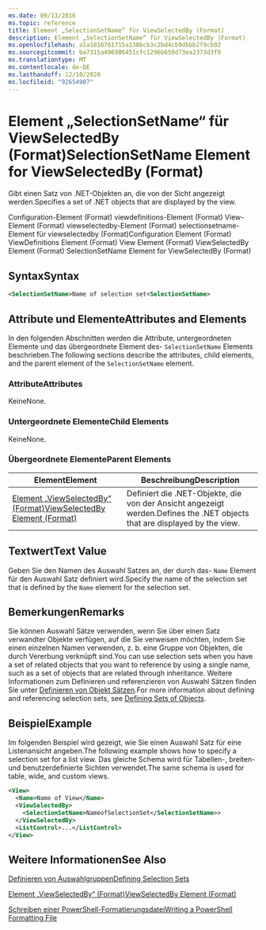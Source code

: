```yaml
---
ms.date: 09/13/2016
ms.topic: reference
title: Element „SelectionSetName“ für ViewSelectedBy (Format)
description: Element „SelectionSetName“ für ViewSelectedBy (Format)
ms.openlocfilehash: a1a1816761715a138bcb3c2bd4cb9dbbb2f9cb92
ms.sourcegitcommit: ba7315a496986451cfc1296b659d73ea2373d3f0
ms.translationtype: MT
ms.contentlocale: de-DE
ms.lasthandoff: 12/10/2020
ms.locfileid: "92654907"
---
```

# <a name="selectionsetname-element-for-viewselectedby-format"></a><span data-ttu-id="e9302-103">Element „SelectionSetName“ für ViewSelectedBy (Format)</span><span class="sxs-lookup"><span data-stu-id="e9302-103">SelectionSetName Element for ViewSelectedBy (Format)</span></span>

<span data-ttu-id="e9302-104">Gibt einen Satz von .NET-Objekten an, die von der Sicht angezeigt werden.</span><span class="sxs-lookup"><span data-stu-id="e9302-104">Specifies a set of .NET objects that are displayed by the view.</span></span>

<span data-ttu-id="e9302-105">Configuration-Element (Format) viewdefinitions-Element (Format) View-Element (Format) viewselectedby-Element (Format) selectionsetname-Element für viewselectedby (Format)</span><span class="sxs-lookup"><span data-stu-id="e9302-105">Configuration Element (Format) ViewDefinitions Element (Format) View Element (Format) ViewSelectedBy Element (Format) SelectionSetName Element for ViewSelectedBy (Format)</span></span>

## <a name="syntax"></a><span data-ttu-id="e9302-106">Syntax</span><span class="sxs-lookup"><span data-stu-id="e9302-106">Syntax</span></span>

```xml
<SelectionSetName>Name of selection set<SelectionSetName>
```

## <a name="attributes-and-elements"></a><span data-ttu-id="e9302-107">Attribute und Elemente</span><span class="sxs-lookup"><span data-stu-id="e9302-107">Attributes and Elements</span></span>

<span data-ttu-id="e9302-108">In den folgenden Abschnitten werden die Attribute, untergeordneten Elemente und das übergeordnete Element des- `SelectionSetName` Elements beschrieben.</span><span class="sxs-lookup"><span data-stu-id="e9302-108">The following sections describe the attributes, child elements, and the parent element of the `SelectionSetName` element.</span></span>

### <a name="attributes"></a><span data-ttu-id="e9302-109">Attribute</span><span class="sxs-lookup"><span data-stu-id="e9302-109">Attributes</span></span>

<span data-ttu-id="e9302-110">Keine</span><span class="sxs-lookup"><span data-stu-id="e9302-110">None.</span></span>

### <a name="child-elements"></a><span data-ttu-id="e9302-111">Untergeordnete Elemente</span><span class="sxs-lookup"><span data-stu-id="e9302-111">Child Elements</span></span>

<span data-ttu-id="e9302-112">Keine</span><span class="sxs-lookup"><span data-stu-id="e9302-112">None.</span></span>

### <a name="parent-elements"></a><span data-ttu-id="e9302-113">Übergeordnete Elemente</span><span class="sxs-lookup"><span data-stu-id="e9302-113">Parent Elements</span></span>

|<span data-ttu-id="e9302-114">Element</span><span class="sxs-lookup"><span data-stu-id="e9302-114">Element</span></span>|<span data-ttu-id="e9302-115">Beschreibung</span><span class="sxs-lookup"><span data-stu-id="e9302-115">Description</span></span>|
|-------------|-----------------|
|[<span data-ttu-id="e9302-116">Element „ViewSelectedBy“ (Format)</span><span class="sxs-lookup"><span data-stu-id="e9302-116">ViewSelectedBy Element (Format)</span></span>](./viewselectedby-element-format.md)|<span data-ttu-id="e9302-117">Definiert die .NET-Objekte, die von der Ansicht angezeigt werden.</span><span class="sxs-lookup"><span data-stu-id="e9302-117">Defines the .NET objects that are displayed by the view.</span></span>|

## <a name="text-value"></a><span data-ttu-id="e9302-118">Textwert</span><span class="sxs-lookup"><span data-stu-id="e9302-118">Text Value</span></span>

<span data-ttu-id="e9302-119">Geben Sie den Namen des Auswahl Satzes an, der durch das- `Name` Element für den Auswahl Satz definiert wird.</span><span class="sxs-lookup"><span data-stu-id="e9302-119">Specify the name of the selection set that is defined by the `Name` element for the selection set.</span></span>

## <a name="remarks"></a><span data-ttu-id="e9302-120">Bemerkungen</span><span class="sxs-lookup"><span data-stu-id="e9302-120">Remarks</span></span>

<span data-ttu-id="e9302-121">Sie können Auswahl Sätze verwenden, wenn Sie über einen Satz verwandter Objekte verfügen, auf die Sie verweisen möchten, indem Sie einen einzelnen Namen verwenden, z. b. eine Gruppe von Objekten, die durch Vererbung verknüpft sind.</span><span class="sxs-lookup"><span data-stu-id="e9302-121">You can use selection sets when you have a set of related objects that you want to reference by using a single name, such as a set of objects that are related through inheritance.</span></span> <span data-ttu-id="e9302-122">Weitere Informationen zum Definieren und referenzieren von Auswahl Sätzen finden Sie unter [Definieren von Objekt Sätzen](./defining-selection-sets.md).</span><span class="sxs-lookup"><span data-stu-id="e9302-122">For more information about defining and referencing selection sets, see [Defining Sets of Objects](./defining-selection-sets.md).</span></span>

## <a name="example"></a><span data-ttu-id="e9302-123">Beispiel</span><span class="sxs-lookup"><span data-stu-id="e9302-123">Example</span></span>

<span data-ttu-id="e9302-124">Im folgenden Beispiel wird gezeigt, wie Sie einen Auswahl Satz für eine Listenansicht angeben.</span><span class="sxs-lookup"><span data-stu-id="e9302-124">The following example shows how to specify a selection set for a list view.</span></span> <span data-ttu-id="e9302-125">Das gleiche Schema wird für Tabellen-, breiten-und benutzerdefinierte Sichten verwendet.</span><span class="sxs-lookup"><span data-stu-id="e9302-125">The same schema is used for table, wide, and custom views.</span></span>

```xml
<View>
  <Name>Name of View</Name>
  <ViewSelectedBy>
    <SelectionSetName>NameofSelectionSet</SelectionSetName>>
  </ViewSelectedBy>
  <ListControl>...</ListControl>
</View>
```

## <a name="see-also"></a><span data-ttu-id="e9302-126">Weitere Informationen</span><span class="sxs-lookup"><span data-stu-id="e9302-126">See Also</span></span>

[<span data-ttu-id="e9302-127">Definieren von Auswahlgruppen</span><span class="sxs-lookup"><span data-stu-id="e9302-127">Defining Selection Sets</span></span>](./defining-selection-sets.md)

[<span data-ttu-id="e9302-128">Element „ViewSelectedBy“ (Format)</span><span class="sxs-lookup"><span data-stu-id="e9302-128">ViewSelectedBy Element (Format)</span></span>](./viewselectedby-element-format.md)

[<span data-ttu-id="e9302-129">Schreiben einer PowerShell-Formatierungsdatei</span><span class="sxs-lookup"><span data-stu-id="e9302-129">Writing a PowerShell Formatting File</span></span>](./writing-a-powershell-formatting-file.md)

